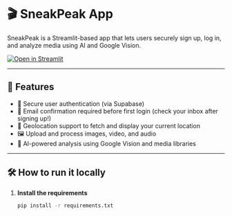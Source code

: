 # 🎬 SneakPeak App  

SneakPeak is a Streamlit-based app that lets users securely sign up, log in, and analyze media using AI and Google Vision.  

[![Open in Streamlit](https://static.streamlit.io/badges/streamlit_badge_black_white.svg)](https://your-deployed-app-link-here)  

---

## 🚀 Features  
- 🔐 Secure user authentication (via Supabase)  
- 📧 Email confirmation required before first login (check your inbox after signing up!)  
- 📍 Geolocation support to fetch and display your current location  
- 🖼️ Upload and process images, video, and audio  
- 🤖 AI-powered analysis using Google Vision and media libraries  

---

## 🛠️ How to run it locally  

1. **Install the requirements**  
   ```bash
   pip install -r requirements.txt
